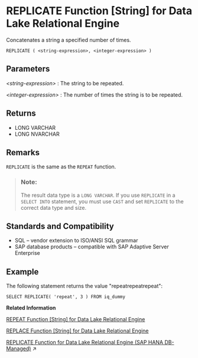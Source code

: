 <!-- loioa57a156384f2101597df9d785635d3b0 -->

# REPLICATE Function \[String\] for Data Lake Relational Engine

Concatenates a string a specified number of times.



```
REPLICATE ( <string-expression>, <integer-expression> )
```



<a name="loioa57a156384f2101597df9d785635d3b0__REPLICATE_parm1"/>

## Parameters

 *<string-expression\>*
 :   The string to be repeated.

  *<integer-expression\>*
 :   The number of times the string is to be repeated.

 

<a name="loioa57a156384f2101597df9d785635d3b0__REPLICATE_returns1"/>

## Returns

-   LONG VARCHAR
-   LONG NVARCHAR



<a name="loioa57a156384f2101597df9d785635d3b0__REPLICATE_remarks1"/>

## Remarks

`REPLICATE` is the same as the `REPEAT` function.

> ### Note:  
> The result data type is a `LONG VARCHAR`. If you use `REPLICATE` in a `SELECT INTO` statement, you must use `CAST` and set `REPLICATE` to the correct data type and size.



<a name="loioa57a156384f2101597df9d785635d3b0__REPLICATE_standards1"/>

## Standards and Compatibility

-   SQL – vendor extension to ISO/ANSI SQL grammar
-   SAP database products – compatible with SAP Adaptive Server Enterprise



<a name="loioa57a156384f2101597df9d785635d3b0__REPLICATE_example1"/>

## Example

The following statement returns the value "repeatrepeatrepeat":

```
SELECT REPLICATE( 'repeat', 3 ) FROM iq_dummy
```

**Related Information**  


[REPEAT Function \[String\] for Data Lake Relational Engine](repeat-function-string-for-data-lake-relational-engine-a579104.md "Concatenates a string a specified number of times.")

[REPLACE Function \[String\] for Data Lake Relational Engine](replace-function-string-for-data-lake-relational-engine-a579952.md "Replaces all occurrences of a substring with another substring.")

[REPLICATE Function for Data Lake Relational Engine (SAP HANA DB-Managed)](https://help.sap.com/viewer/a898e08b84f21015969fa437e89860c8/2023_1_QRC/en-US/1cb52e270b6c4ce4bc6ed9a00e09af0f.html "Concatenates a string a specified number of times.") :arrow_upper_right:

